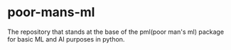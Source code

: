 # poor-mans-ml
The repository that stands at the base of the pml(poor man's ml) package for basic ML and AI purposes in python.
